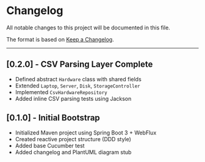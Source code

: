 # Changelog

All notable changes to this project will be documented in this file.

The format is based on [Keep a Changelog](https://keepachangelog.com/en/1.0.0/).

---

## [0.2.0] - CSV Parsing Layer Complete
- Defined abstract `Hardware` class with shared fields
- Extended `Laptop`, `Server`, `Disk`, `StorageController`
- Implemented `CsvHardwareRepository`
- Added inline CSV parsing tests using Jackson

## [0.1.0] - Initial Bootstrap
- Initialized Maven project using Spring Boot 3 + WebFlux
- Created reactive project structure (DDD style)
- Added base Cucumber test
- Added changelog and PlantUML diagram stub